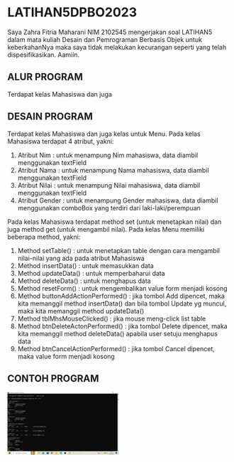 # LATIHAN5DPBO2023

Saya Zahra Fitria Maharani NIM 2102545 mengerjakan soal LATIHAN5 dalam mata kuliah Desain dan Pemrograman Berbasis Objek untuk keberkahanNya maka saya tidak melakukan kecurangan seperti yang telah dispesifikasikan. Aamiin.

## ALUR PROGRAM

Terdapat kelas Mahasiswa dan juga

## DESAIN PROGRAM



Terdapat kelas Mahasiswa dan juga kelas untuk Menu. Pada kelas Mahasiswa terdapat 4 atribut, yakni:

1. Atribut Nim      : untuk menampung Nim mahasiswa, data diambil menggunakan textField
2. Atribut Nama     : untuk menampung Nama mahasiswa, data diambil menggunakan textField
3. Atribut Nilai    : untuk menampung Nilai mahasiswa, data diambil menggunakan textField
4. Atribut Gender   : untuk menampung Gender mahasiswa, data diambil menggunakan comboBox yang terdiri dari laki-laki/perempuan

Pada kelas Mahasiswa terdapat method set (untuk menetapkan nilai) dan juga method get (untuk mengambil nilai). Pada kelas Menu memiliki beberapa method, yakni:
1. Method setTable()                      : untuk menetapkan table dengan cara mengambil nilai-nilai yang ada pada atribut Mahasiswa
2. Method insertData()                    : untuk memasukkan data
3. Method updateData()                    : untuk memperbaharui data
4. Method deleteData()                    : untuk menghapus data
5. Method resetForm()                     : untuk mengembalikan value form menjadi kosong
6. Method buttonAddActionPerformed()      : jika tombol Add dipencet, maka kita memanggil method insertData() dan bila tombol Update yg muncul, maka kita memanggil method updateData()
7. Method tblMhsMouseClicked()            : jika mouse meng-click list table
8. Method btnDeleteActonPerformed()       : jika tombol Delete dipencet, maka kita memanggil method deleteData() apabila user setuju menghapus data
9. Method btnCancelActionPerformed()      : jika tombol Cancel dipencet, maka value form menjadi kosong

## CONTOH PROGRAM
<img src="https://github.com/zahraftrm/LATIHAN4DPBO2023-/blob/main/CPP/Screenshot%20(1125).png" width=50% height=50%>
